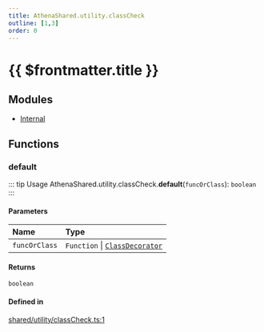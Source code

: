 ```yaml
---
title: AthenaShared.utility.classCheck
outline: [1,3]
order: 0
---
```


# {{ $frontmatter.title }}


## Modules

- [Internal](shared_utility_classCheck_Internal.md)

## Functions

### default

::: tip Usage
AthenaShared.utility.classCheck.**default**(`funcOrClass`): `boolean`
:::

#### Parameters

| Name | Type |
| :------ | :------ |
| `funcOrClass` | `Function` \| [`ClassDecorator`](shared_utility_classCheck_Internal.md#ClassDecorator) |

#### Returns

`boolean`

#### Defined in

[shared/utility/classCheck.ts:1](https://github.com/Stuyk/altv-athena/blob/d77637c/src/core/shared/utility/classCheck.ts#L1)
